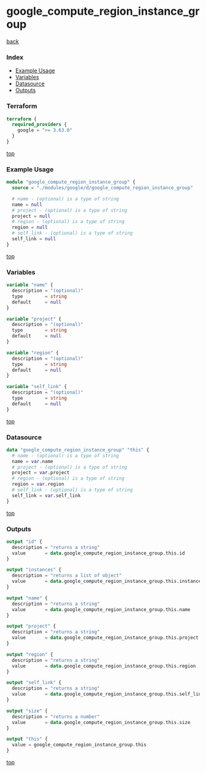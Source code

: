 # google_compute_region_instance_group

[back](../google.md)

### Index

- [Example Usage](#example-usage)
- [Variables](#variables)
- [Datasource](#datasource)
- [Outputs](#outputs)

### Terraform

```terraform
terraform {
  required_providers {
    google = ">= 3.63.0"
  }
}
```

[top](#index)

### Example Usage

```terraform
module "google_compute_region_instance_group" {
  source = "./modules/google/d/google_compute_region_instance_group"

  # name - (optional) is a type of string
  name = null
  # project - (optional) is a type of string
  project = null
  # region - (optional) is a type of string
  region = null
  # self_link - (optional) is a type of string
  self_link = null
}
```

[top](#index)

### Variables

```terraform
variable "name" {
  description = "(optional)"
  type        = string
  default     = null
}

variable "project" {
  description = "(optional)"
  type        = string
  default     = null
}

variable "region" {
  description = "(optional)"
  type        = string
  default     = null
}

variable "self_link" {
  description = "(optional)"
  type        = string
  default     = null
}
```

[top](#index)

### Datasource

```terraform
data "google_compute_region_instance_group" "this" {
  # name - (optional) is a type of string
  name = var.name
  # project - (optional) is a type of string
  project = var.project
  # region - (optional) is a type of string
  region = var.region
  # self_link - (optional) is a type of string
  self_link = var.self_link
}
```

[top](#index)

### Outputs

```terraform
output "id" {
  description = "returns a string"
  value       = data.google_compute_region_instance_group.this.id
}

output "instances" {
  description = "returns a list of object"
  value       = data.google_compute_region_instance_group.this.instances
}

output "name" {
  description = "returns a string"
  value       = data.google_compute_region_instance_group.this.name
}

output "project" {
  description = "returns a string"
  value       = data.google_compute_region_instance_group.this.project
}

output "region" {
  description = "returns a string"
  value       = data.google_compute_region_instance_group.this.region
}

output "self_link" {
  description = "returns a string"
  value       = data.google_compute_region_instance_group.this.self_link
}

output "size" {
  description = "returns a number"
  value       = data.google_compute_region_instance_group.this.size
}

output "this" {
  value = google_compute_region_instance_group.this
}
```

[top](#index)